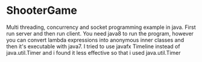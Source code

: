 # ShooterGame
Multi threading, concurrency and socket programming example in java.
First run server and then run client. You need java8 to run the program, however you can convert lambda expressions into
anonymous inner classes and then it's executable with java7. I tried to use javafx Timeline instead of java.util.Timer 
and i found it less effective so that i used java.util.Timer
